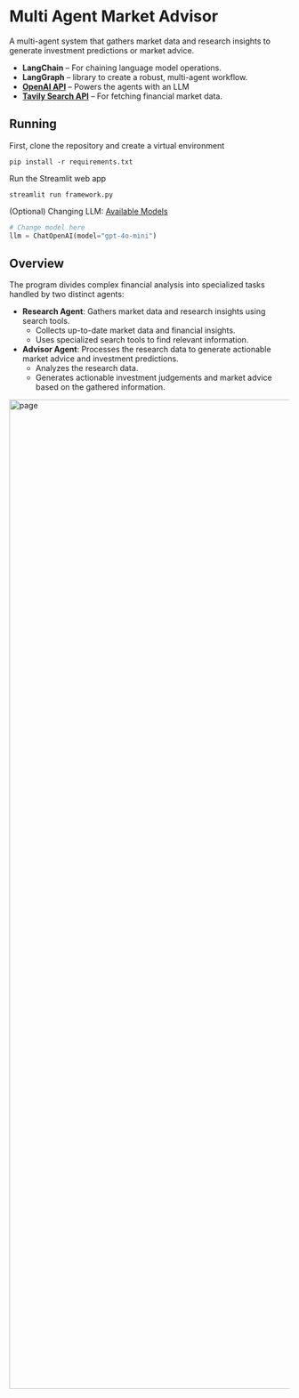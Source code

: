 # Multi Agent Market Advisor

A multi-agent system that gathers market data and research insights to generate investment predictions or market advice. <br>

- **LangChain** – For chaining language model operations.
- **LangGraph** – library to create a robust, multi-agent workflow.
- **[OpenAI API](https://openai.com/api/)** – Powers the agents with an LLM
- **[Tavily Search API](https://tavily.com/)** – For fetching financial market data.

## Running
First, clone the repository and create a virtual environment
```shell
pip install -r requirements.txt
```
Run the Streamlit web app
```shell
streamlit run framework.py
```

(Optional) Changing LLM: [Available Models](https://platform.openai.com/docs/models)
```python
# Change model here
llm = ChatOpenAI(model="gpt-4o-mini")
```

## Overview

The program divides complex financial analysis into specialized tasks handled by two distinct agents:
- **Research Agent**: Gathers market data and research insights using search tools.
    - Collects up-to-date market data and financial insights.
    - Uses specialized search tools to find relevant information.
- **Advisor Agent**: Processes the research data to generate actionable market advice and investment predictions.
    - Analyzes the research data.
    - Generates actionable investment judgements and market advice based on the gathered information.
<img width="1779" alt="page" src="https://github.com/user-attachments/assets/0b78a6e6-8953-49ad-9e9b-b9ae9b90e1b1" />

